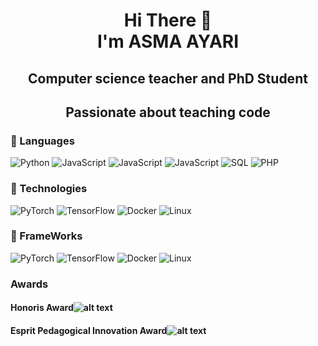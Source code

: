 <h1 align="center">
Hi There 👋 <br> 
I'm ASMA AYARI</h1> 
<h2 align="center">Computer science teacher and PhD Student </h2>
<h2 align="center">Passionate about teaching code</h2>

### 🚩 Languages
![Python](https://img.shields.io/badge/-Python-000?&logo=Python)
![JavaScript](https://img.shields.io/badge/-HTML5-000?&logo=Html5)
![JavaScript](https://img.shields.io/badge/-CSS3-000?&logo=CSS3)
![JavaScript](https://img.shields.io/badge/-JavaScript-000?&logo=JavaScript)
![SQL](https://img.shields.io/badge/-SQL-000?&logo=MySQL)
![PHP](https://img.shields.io/badge/-php-000?&logo=php)

### 🚩 Technologies
![PyTorch](https://img.shields.io/badge/-PyTorch-000?&logo=PyTorch)
![TensorFlow](https://img.shields.io/badge/-TensorFlow-000?&logo=TensorFlow)
![Docker](https://img.shields.io/badge/-Docker-000?&logo=Docker)
![Linux](https://img.shields.io/badge/-Linux-000?&logo=Linux)

### 🚩 FrameWorks
![PyTorch](https://img.shields.io/badge/-symfony-000?&logo=symfony)
![TensorFlow](https://img.shields.io/badge/-laravel-000?&logo=laravel)
![Docker](https://img.shields.io/badge/-TailwindCSS-000?&logo=TailwindCSS)
![Linux](https://img.shields.io/badge/-bootstrap-000?&logo=bootstrap)


### Awards
#### Honoris  Award![alt text](https://github.com/ayarii/ayarii/blob/main/award_honoris.jpg)
#### Esprit Pedagogical  Innovation Award![alt text](https://github.com/ayarii/ayarii/blob/main/esprit_award.jpg)

